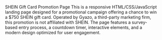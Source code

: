 SHEIN Gift Card Promotion Page
This is a responsive HTML/CSS/JavaScript landing page designed for a promotional campaign offering a chance to win a $750 SHEIN gift card. Operated by Gyazo, a third-party marketing firm, this promotion is not affiliated with SHEIN. The page features a survey-based entry process, a countdown timer, interactive elements, and a modern design optimized for user engagement.
